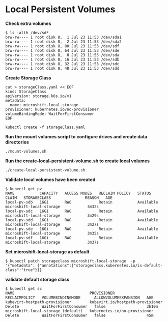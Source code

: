 # Local Persistent Volumes

**Check extra volumes**
```
$ ls -alth /dev/sd*
brw-rw---- 1 root disk 8,  1 Jul 23 11:53 /dev/sda1
brw-rw---- 1 root disk 8,  2 Jul 23 11:53 /dev/sda2
brw-rw---- 1 root disk 8, 80 Jul 23 11:53 /dev/sdf
brw-rw---- 1 root disk 8, 64 Jul 23 11:53 /dev/sde
brw-rw---- 1 root disk 8,  0 Jul 23 11:53 /dev/sda
brw-rw---- 1 root disk 8, 16 Jul 23 11:53 /dev/sdb
brw-rw---- 1 root disk 8, 32 Jul 23 11:53 /dev/sdc
brw-rw---- 1 root disk 8, 48 Jul 23 11:53 /dev/sdd
```

**Create Storage Class**
```
cat > storageClass.yaml << EOF
kind: StorageClass
apiVersion: storage.k8s.io/v1
metadata:
  name: microshift-local-storage
provisioner: kubernetes.io/no-provisioner
volumeBindingMode: WaitForFirstConsumer
EOF

kubectl create -f storageClass.yaml
```
**Run the mount volumes script to configure drives and create data directories**
```
./mount-volumes.sh
```

**Run the create-local-persistent-volume.sh to create local volumes**
```
./create-local-persistent-volume.sh
```


**Validate local volumes have been created**
```
$ kubectl get pv
NAME           CAPACITY   ACCESS MODES   RECLAIM POLICY   STATUS      CLAIM   STORAGECLASS               REASON   AGE
local-pv-sdb   16Gi       RWO            Retain           Available           microshift-local-storage            3m32s
local-pv-sdc   16Gi       RWO            Retain           Available           microshift-local-storage            3m29s
local-pv-sdd   16Gi       RWO            Retain           Available           microshift-local-storage            3m27s
local-pv-sde   16Gi       RWO            Retain           Available           microshift-local-storage            3m35s
local-pv-sdf   16Gi       RWO            Retain           Available           microshift-local-storage            3m37s
```

**Set microshift-local-storage  as default**
```
$ kubectl patch storageclass microshift-local-storage  -p '{"metadata": {"annotations":{"storageclass.kubernetes.io/is-default-class":"true"}}}
```

**validate default storage class**
```
$ kubectl get sc
NAME                                 PROVISIONER                        RECLAIMPOLICY   VOLUMEBINDINGMODE      ALLOWVOLUMEEXPANSION   AGE
kubevirt-hostpath-provisioner        kubevirt.io/hostpath-provisioner   Delete          WaitForFirstConsumer   false                  3h10m
microshift-local-storage (default)   kubernetes.io/no-provisioner       Delete          WaitForFirstConsumer   false                  45m
```